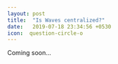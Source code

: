 ```yaml
---
layout: post
title:  "Is Waves centralized?"
date:   2019-07-18 23:34:56 +0530
icon:  question-circle-o
---
```


Coming soon...